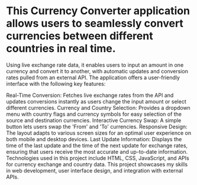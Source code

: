 # This Currency Converter application allows users to seamlessly convert currencies between different countries in real time. 


Using live exchange rate data, it enables users to input an amount in one currency and convert it to another, with automatic updates and conversion rates pulled from an external API. The application offers a user-friendly interface with the following key features:

Real-Time Conversion: Fetches live exchange rates from the API and updates conversions instantly as users change the input amount or select different currencies.
Currency and Country Selection: Provides a dropdown menu with country flags and currency symbols for easy selection of the source and destination currencies.
Interactive Currency Swap: A simple button lets users swap the 'From' and 'To' currencies.
Responsive Design: The layout adapts to various screen sizes for an optimal user experience on both mobile and desktop devices.
Last Update Information: Displays the time of the last update and the time of the next update for exchange rates, ensuring that users receive the most accurate and up-to-date information.
Technologies used in this project include HTML, CSS, JavaScript, and APIs for currency exchange and country data. This project showcases my skills in web development, user interface design, and integration with external APIs.
